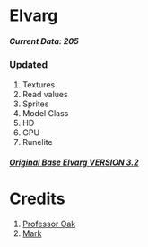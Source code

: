 # Elvarg

##### Current Data: 205

### Updated
1. Textures
2. Read values
3. Sprites
4. Model Class
5. HD
6. GPU
7. Runelite

##### [Original Base Elvarg VERSION 3.2](https://www.rune-server.ee/runescape-development/rs2-server/downloads/660901-economy-version-elvarg-framework-some-skills-improved-core.html)

# Credits
1. [Professor Oak](https://www.rune-server.ee/members/professor+oak/ )
2. [Mark](https://www.rune-server.ee/members/Mark_/)
